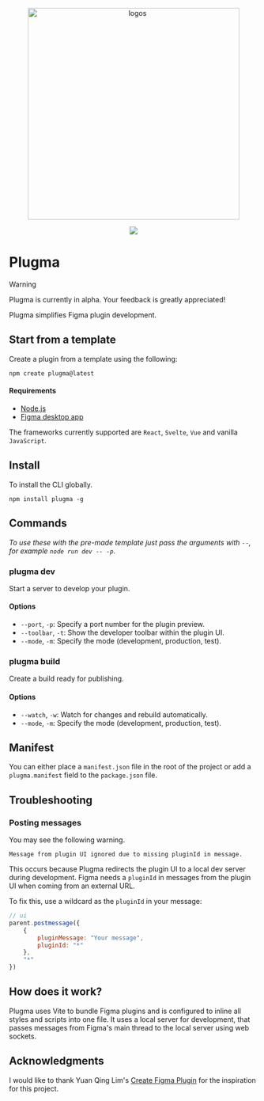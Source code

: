 <p align="center">
  <img width="428" alt="logos" src="https://github.com/gavinmcfarland/plugma/assets/5551/ad6f0a2d-43d5-413d-88f0-4f31374aa148">
</p>

<p align="center">
    <a href="https://www.npmjs.com/package/plugma"><img src="https://img.shields.io/npm/v/plugma.svg"></a>
</p>

# Plugma

> [!WARNING]
> Plugma is currently in alpha. Your feedback is greatly appreciated!

Plugma simplifies Figma plugin development.

## Start from a template

Create a plugin from a template using the following:

```shell
npm create plugma@latest
```

#### Requirements

-   [Node.js](https://nodejs.org/en)
-   [Figma desktop app](https://www.figma.com/downloads/)

The frameworks currently supported are `React`, `Svelte`, `Vue` and vanilla `JavaScript`.

## Install

To install the CLI globally.

```
npm install plugma -g
```

<!-- ## Create plugin from template

```shell
npm create plugma@latest
```

Follow the on-screen instructions.

Currently, the only framework supported is `Svelte`. -->

## Commands

_To use these with the pre-made template just pass the arguments with `--`, for example `node run dev -- -p`._

<!-- ### `plugma init`

Follow the on-screen instructions to create a plugin from a template.

Currently, the only framework supported is `Svelte`. -->

### plugma dev

Start a server to develop your plugin.

#### Options

<!-- - `--websockets=off`, `-ws=off`: Turn off websockets. -->

-   `--port`, `-p`: Specify a port number for the plugin preview.
-   `--toolbar`, `-t`: Show the developer toolbar within the plugin UI.
-   `--mode`, `-m`: Specify the mode (development, production, test).

### plugma build

Create a build ready for publishing.

#### Options

-   `--watch`, `-w`: Watch for changes and rebuild automatically.
-   `--mode`, `-m`: Specify the mode (development, production, test).

<!-- ## Folder structure

Depending on which framework you choose, the files might vary slightly, but the file structure will remain the same.

- `dist` The dist folder is where the outputted plugin code is built. When importing a plugin in Figma, select the `manifest.json` file from this folder.

- `src` All of the source files required for your plugin.

  - `src/main.ts` This file interacts with Figma's Plugin API
  - `src/ui.ts` This file mounts the UI
  - `src/App.jsx` This file contains your UI markup (mandatory for some frameworks)

- `vite.config.ts` Because Plugma uses Vite for bundling, it gives you access to all of Vite's plugins.

- `package.json` Contains the name of our plugin and Figma manifest details in the `plugma.manifest` field. -->

<!-- ## Plugin Folder Structure

Your plugin project will look something like this.

Depending on which framework you choose, the files might vary slightly, but the file structure will remain the same.

- `dist` The dist folder is where the outputted plugin code is built. When importing a plugin in Figma, select the `manifest.json` file from this folder.

- `src` All of the source files required for your plugin.

  - `main.ts` This file interacts with Figma's Plugin API
  - `ui.ts` This file mounts the UI
  - `App.jsx` This file contains your UI markup (mandatory for some frameworks)

- `vite.config.ts` Because Plugma uses Vite for bundling, it gives you access to all of Vite's plugins.

- `package.json` Contains the name of our plugin and Figma manifest details in the `plugma.manifest` field. -->

## Manifest

You can either place a `manifest.json` file in the root of the project or add a `plugma.manifest` field to the `package.json` file.

<!-- ```jsonc
// package.json
{
  //...

  "plugma": {
    "manifest": {
      "main": "src/main.js",
      "ui": "src/ui.js"
    }
  }
}
``` -->

## Troubleshooting

### Posting messages

You may see the following warning.

```shell
Message from plugin UI ignored due to missing pluginId in message.
```

This occurs because Plugma redirects the plugin UI to a local dev server during development. Figma needs a `pluginId` in messages from the plugin UI when coming from an external URL.

To fix this, use a wildcard as the `pluginId` in your message:

```js
// ui
parent.postmessage({
    {
        pluginMessage: "Your message",
        pluginId: "*"
    },
    "*"
})
```

## How does it work?

Plugma uses Vite to bundle Figma plugins and is configured to inline all styles and scripts into one file. It uses a local server for development, that passes messages from Figma's main thread to the local server using web sockets.

## Acknowledgments

I would like to thank Yuan Qing Lim's [Create Figma Plugin](https://yuanqing.github.io/create-figma-plugin/) for the inspiration for this project.
